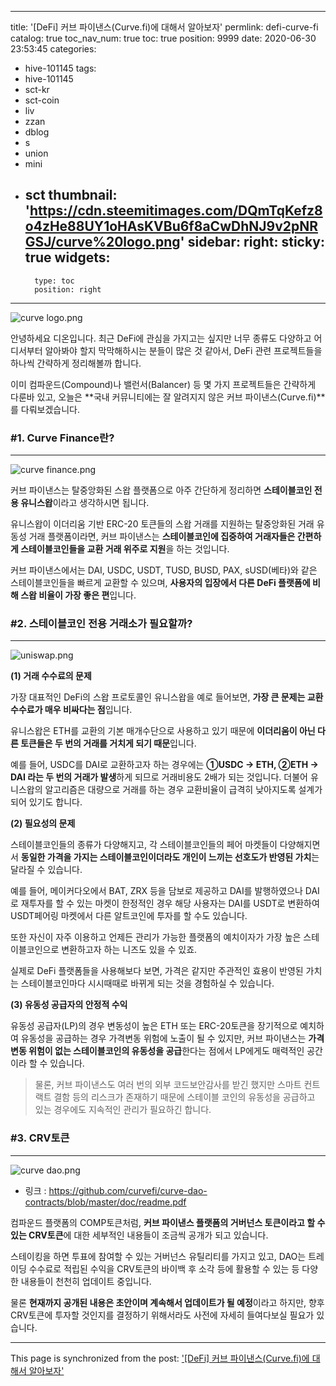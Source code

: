 
---
title: '[DeFi] 커브 파이낸스(Curve.fi)에 대해서 알아보자'
permlink: defi-curve-fi
catalog: true
toc_nav_num: true
toc: true
position: 9999
date: 2020-06-30 23:53:45
categories:
- hive-101145
tags:
- hive-101145
- sct-kr
- sct-coin
- liv
- zzan
- dblog
- s
- union
- mini
- sct
thumbnail: 'https://cdn.steemitimages.com/DQmTqKefz8o4zHe88UY1oHAsKVBu6f8aCwDhNJ9v2pNRGSJ/curve%20logo.png'
sidebar:
    right:
        sticky: true
widgets:
    -
        type: toc
        position: right
---


![curve logo.png](https://cdn.steemitimages.com/DQmTqKefz8o4zHe88UY1oHAsKVBu6f8aCwDhNJ9v2pNRGSJ/curve%20logo.png)

안녕하세요 디온입니다. 최근 DeFi에 관심을 가지고는 싶지만 너무 종류도 다양하고 어디서부터 알아봐야 할지 막막해하시는 분들이 많은 것 같아서, DeFi 관련 프로젝트들을 하나씩 간략하게 정리해볼까 합니다.

이미 컴파운드(Compound)나 밸런서(Balancer) 등 몇 가지 프로젝트들은 간략하게 다룬바 있고, 오늘은 **국내 커뮤니티에는 잘 알려지지 않은 커브 파이낸스(Curve.fi)**를 다뤄보겠습니다.

### #1. Curve Finance란?
---
![curve finance.png](https://cdn.steemitimages.com/DQmcPVfjRmEs1t5gGW3omvbVSbvFkTvFJUrtPTe7yg1FCzh/curve%20finance.png)

커브 파이낸스는 탈중앙화된 스왑 플랫폼으로 아주 간단하게 정리하면 **스테이블코인 전용 유니스왑**이라고 생각하시면 됩니다.

유니스왑이 이더리움 기반 ERC-20 토큰들의 스왑 거래를 지원하는 탈중앙화된 거래 유동성 거래 플랫폼이라면, 커브 파이낸스는 **스테이블코인에 집중하여 거래자들은 간편하게 스테이블코인들을 교환 거래 위주로 지원**을 하는 것입니다.

커브 파이낸스에서는 DAI, USDC, USDT, TUSD, BUSD, PAX, sUSD(베타)와 같은 스테이블코인들을 빠르게 교환할 수 있으며, **사용자의 입장에서 다른 DeFi 플랫폼에 비해 스왑 비율이 가장 좋은 편**입니다.


### #2. 스테이블코인 전용 거래소가 필요할까?
---
![uniswap.png](https://cdn.steemitimages.com/DQmRPbgWE6HE6qgL2H9HmGr6ov86sLsc7stDn4q2LwXmn15/uniswap.png)

**(1) 거래 수수료의 문제**

가장 대표적인 DeFi의 스왑 프로토콜인 유니스왑을 예로 들어보면, **가장 큰 문제는 교환 수수료가 매우 비싸다는 점**입니다. 

유니스왑은 ETH를 교환의 기본 매개수단으로 사용하고 있기 때문에 **이더리움이 아닌 다른 토큰들은 두 번의 거래를 거치게 되기 때문**입니다.

예를 들어, USDC를 DAI로 교환하고자 하는 경우에는 **①USDC → ETH, ②ETH → DAI 라는 두 번의 거래가 발생**하게 되므로 거래비용도 2배가 되는 것입니다. 더불어 유니스왑의 알고리즘은 대량으로 거래를 하는 경우 교환비율이 급격히 낮아지도록 설계가 되어 있기도 합니다.


**(2) 필요성의 문제**

스테이블코인들의 종류가 다양해지고, 각 스테이블코인들의 페어 마켓들이 다양해지면서 **동일한 가격을 가지는 스테이블코인이더라도 개인이 느끼는 선호도가 반영된 가치**는 달라질 수 있습니다.

예를 들어, 메이커다오에서 BAT, ZRX 등을 담보로 제공하고 DAI를 발행하였으나 DAI로 재투자를 할 수 있는 마켓이 한정적인 경우 해당 사용자는 DAI를 USDT로 변환하여 USDT페어링 마켓에서 다른 알트코인에 투자를 할 수도 있습니다.

또한 자신이 자주 이용하고 언제든 관리가 가능한 플랫폼의 예치이자가 가장 높은 스테이블코인으로 변환하고자 하는 니즈도 있을 수 있죠.

실제로 DeFi 플랫폼들을 사용해보다 보면, 가격은 같지만 주관적인 효용이 반영된 가치는 스테이블코인마다 시시때때로 바뀌게 되는 것을 경험하실 수 있습니다.


**(3) 유동성 공급자의 안정적 수익**

유동성 공급자(LP)의 경우 변동성이 높은 ETH 또는 ERC-20토큰을 장기적으로 예치하여 유동성을 공급하는 경우 가격변동 위험에 노출이 될 수 있지만, 커브 파이낸스는 **가격변동 위험이 없는 스테이블코인의 유동성을 공급**한다는 점에서 LP에게도 매력적인 공간이라 할 수 있습니다.

> 물론, 커브 파이낸스도 여러 번의 외부 코드보안감사를 받긴 했지만 스마트 컨트랙트 결함 등의 리스크가 존재하기 때문에 스테이블 코인의 유동성을 공급하고 있는 경우에도 지속적인 관리가 필요하긴 합니다.

### #3. CRV토큰
---
![curve dao.png](https://cdn.steemitimages.com/DQmdm4coxCYcoD9vXcxR6bexA1pdYKRwwakLRR7FLjYMamy/curve%20dao.png)

- 링크 : https://github.com/curvefi/curve-dao-contracts/blob/master/doc/readme.pdf

컴파운드 플랫폼의 COMP토큰처럼, **커브 파이낸스 플랫폼의 거버넌스 토큰이라고 할 수 있는 CRV토큰**에 대한 세부적인 내용들이 조금씩 공개가 되고 있습니다.

스테이킹을 하면 투표에 참여할 수 있는 거버넌스 유틸리티를 가지고 있고, DAO는 트레이딩 수수료로 적립된 수익을 CRV토큰의 바이백 후 소각 등에 활용할 수 있는 등 다양한 내용들이 천천히 업데이트 중입니다. 

물론 **현재까지 공개된 내용은 초안이며 계속해서 업데이트가 될 예정**이라고 하지만, 향후 CRV토큰에 투자할 것인지를 결정하기 위해서라도 사전에 자세히 들여다보실 필요가 있습니다.

- - -

This page is synchronized from the post: ['[DeFi] 커브 파이낸스(Curve.fi)에 대해서 알아보자'](https://steemit.com/@donekim/defi-curve-fi)
